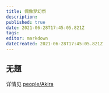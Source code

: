 ```yaml
---
title: 偶像梦幻祭
description: 
published: true
date: 2021-06-28T17:45:05.821Z
tags: 
editor: markdown
dateCreated: 2021-06-28T17:45:05.821Z
---
```


## 无题

详情见 [people/Akira](../people/Akira.md)
